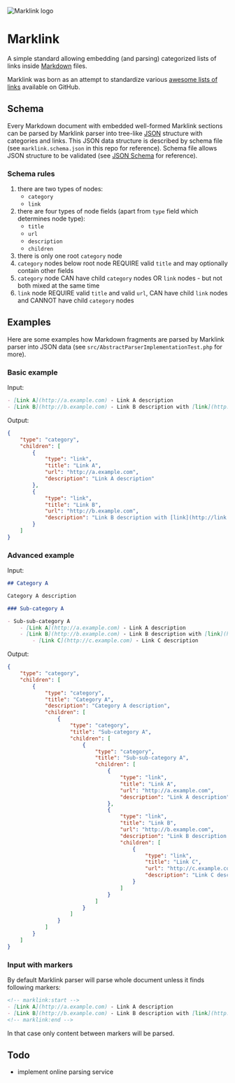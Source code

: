 ![Marklink logo](https://cdn.rawgit.com/kminek/marklink/master/media/marklink.logo.svg)

Marklink
========

A simple standard allowing embedding (and parsing) categorized lists of links
inside [Markdown](https://en.wikipedia.org/wiki/Markdown) files.

Marklink was born as an attempt to standardize various
[awesome lists of links](https://github.com/sindresorhus/awesome) available on
GitHub.

Schema
------

Every Markdown document with embedded well-formed Marklink sections can be
parsed by Marklink parser into tree-like [JSON](https://en.wikipedia.org/wiki/JSON)
structure with categories and links. This JSON data structure is described by
schema file (see `marklink.schema.json` in this repo for reference). Schema
file allows JSON structure to be validated (see [JSON Schema](http://json-schema.org/)
for reference).

### Schema rules

1. there are two types of nodes:
    - `category`
    - `link`
2. there are four types of node fields (apart from `type` field which
   determines node type):
    - `title`
    - `url`
    - `description`
    - `children`
3. there is only one root `category` node
4. `category` nodes below root node REQUIRE valid `title` and may optionally
   contain other fields
5. `category` node CAN have child `category` nodes OR `link` nodes - but not
   both mixed at the same time
6. `link` node REQUIRE valid `title` and valid `url`, CAN have child `link` nodes and
   CANNOT have child `category` nodes

Examples
--------

Here are some examples how Markdown fragments are parsed by Marklink parser into
JSON data (see `src/AbstractParserImplementationTest.php` for more).

### Basic example

Input:

```markdown
- [Link A](http://a.example.com) - Link A description
- [Link B](http://b.example.com) - Link B description with [link](http://link.example.com)
```

Output:

```json
{
    "type": "category",
    "children": [
        {
            "type": "link",
            "title": "Link A",
            "url": "http://a.example.com",
            "description": "Link A description"
        },
        {
            "type": "link",
            "title": "Link B",
            "url": "http://b.example.com",
            "description": "Link B description with [link](http://link.example.com)"
        }
    ]
}
```

### Advanced example

Input:

```markdown
## Category A

Category A description

### Sub-category A

- Sub-sub-category A
    - [Link A](http://a.example.com) - Link A description
    - [Link B](http://b.example.com) - Link B description with [link](http://link.example.com)
        - [Link C](http://c.example.com) - Link C description
```

Output:

```json
{
    "type": "category",
    "children": [
        {
            "type": "category",
            "title": "Category A",
            "description": "Category A description",
            "children": [
                {
                    "type": "category",
                    "title": "Sub-category A",
                    "children": [
                        {
                            "type": "category",
                            "title": "Sub-sub-category A",
                            "children": [
                                {
                                    "type": "link",
                                    "title": "Link A",
                                    "url": "http://a.example.com",
                                    "description": "Link A description"
                                },
                                {
                                    "type": "link",
                                    "title": "Link B",
                                    "url": "http://b.example.com",
                                    "description": "Link B description with [link](http://link.example.com)",
                                    "children": [
                                        {
                                            "type": "link",
                                            "title": "Link C",
                                            "url": "http://c.example.com",
                                            "description": "Link C description",
                                        }
                                    ]
                                }
                            ]
                        }
                    ]
                }
            ]
        }
    ]
}
```

### Input with markers

By default Marklink parser will parse whole document unless it finds
following markers:

```markdown
<!-- marklink:start -->
- [Link A](http://a.example.com) - Link A description
- [Link B](http://b.example.com) - Link B description with [link](http://link.example.com)
<!-- marklink:end -->
```

In that case only content between markers will be parsed.

## Todo

- implement online parsing service
